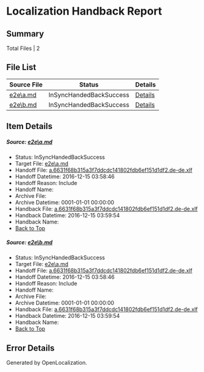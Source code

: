# <a name='report-top'></a> Localization Handback Report

## Summary
 Total Files | 2

## File List
 Source File | Status | Details 
 ----------- | ------ | ------- 
 [e2e\a.md](https://github.com/OpenLocalizationTestOrg/ol-test0/blob/18e8ee69f6769db6f22f2b653512af00b5313b56/e2e/a.md) | InSyncHandedBackSuccess | [Details](#cbde9965582a5e7bfe1e232d1a13f13922cb74891)
 [e2e\b.md](https://github.com/OpenLocalizationTestOrg/ol-test0/blob/18e8ee69f6769db6f22f2b653512af00b5313b56/e2e/b.md) | InSyncHandedBackSuccess | [Details](#cbde9965582a5e7bfe1e232d1a13f13922cb74892)

## Item Details
##### <a name='cbde9965582a5e7bfe1e232d1a13f13922cb74891'></a> Source: [e2e\a.md](https://github.com/OpenLocalizationTestOrg/ol-test0/blob/18e8ee69f6769db6f22f2b653512af00b5313b56/e2e/a.md)
* Status: InSyncHandedBackSuccess
* Target File: [e2e\a.md](https://github.com/OpenLocalizationTestOrg/ol-test0-dede/blob/1a159339d10e00278bb1a8c3bfc45d3fceeb0a41/e2e/a.md)
* Handoff File: [a.6631f68b315a3f7ddcdc141802fdb6ef151d1df2.de-de.xlf](https://github.com/OpenLocalizationTestOrg/ol-test0-handoff/blob/2324574426abee2bfef570a9c5c7ad2f0bc1d73c/ol-handoff/OpenLocalizationTestOrg/ol-test0-dede/xinjiang/ht/a.6631f68b315a3f7ddcdc141802fdb6ef151d1df2.de-de.xlf)
* Handoff Datetime: 2016-12-15 03:58:46
* Handoff Reason: Include
* Handoff Name: 
* Archive File: 
* Archive Datetime: 0001-01-01 00:00:00
* Handback File: [a.6631f68b315a3f7ddcdc141802fdb6ef151d1df2.de-de.xlf](https://github.com/OpenLocalizationTestOrg/ol-test0-handback/blob/52f2b14a19ecaa3fd721a9d274b1f14044e6f180/ol-handback/OpenLocalizationTestOrg/ol-test0-dede/xinjiang/ht/a.6631f68b315a3f7ddcdc141802fdb6ef151d1df2.de-de.xlf)
* Handback Datetime: 2016-12-15 03:59:54
* Handback Name: 
* [Back to Top](#report-top)

##### <a name='cbde9965582a5e7bfe1e232d1a13f13922cb74892'></a> Source: [e2e\b.md](https://github.com/OpenLocalizationTestOrg/ol-test0/blob/18e8ee69f6769db6f22f2b653512af00b5313b56/e2e/b.md)
* Status: InSyncHandedBackSuccess
* Target File: [e2e\a.md](https://github.com/OpenLocalizationTestOrg/ol-test0-dede/blob/1a159339d10e00278bb1a8c3bfc45d3fceeb0a41/e2e/a.md)
* Handoff File: [a.6631f68b315a3f7ddcdc141802fdb6ef151d1df2.de-de.xlf](https://github.com/OpenLocalizationTestOrg/ol-test0-handoff/blob/2324574426abee2bfef570a9c5c7ad2f0bc1d73c/ol-handoff/OpenLocalizationTestOrg/ol-test0-dede/xinjiang/ht/a.6631f68b315a3f7ddcdc141802fdb6ef151d1df2.de-de.xlf)
* Handoff Datetime: 2016-12-15 03:58:46
* Handoff Reason: Include
* Handoff Name: 
* Archive File: 
* Archive Datetime: 0001-01-01 00:00:00
* Handback File: [a.6631f68b315a3f7ddcdc141802fdb6ef151d1df2.de-de.xlf](https://github.com/OpenLocalizationTestOrg/ol-test0-handback/blob/52f2b14a19ecaa3fd721a9d274b1f14044e6f180/ol-handback/OpenLocalizationTestOrg/ol-test0-dede/xinjiang/ht/a.6631f68b315a3f7ddcdc141802fdb6ef151d1df2.de-de.xlf)
* Handback Datetime: 2016-12-15 03:59:54
* Handback Name: 
* [Back to Top](#report-top)


## Error Details

Generated by OpenLocalization.
